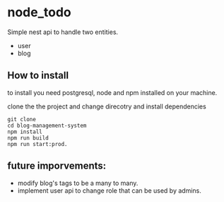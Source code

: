 # node_todo
Simple nest api to handle two entities. 
- user
- blog
## How to install

to install you need postgresql, node and npm installed on your machine.

clone the the project and change direcotry and install dependencies
```
git clone
cd blog-management-system
npm install 
npm run build 
npm run start:prod.
```


## future imporvements: 
- modify blog's tags to be a many to many.
- implement user api to change role that can be used by admins. 